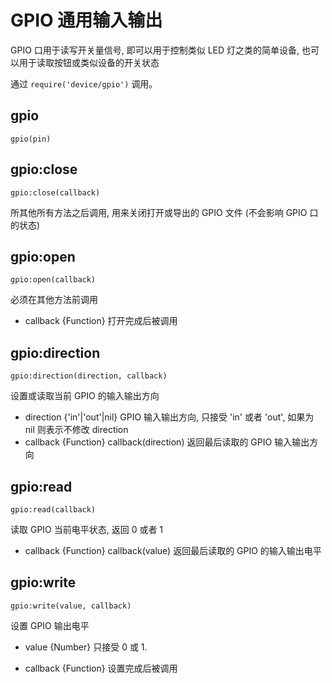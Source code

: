 # GPIO 通用输入输出



GPIO 口用于读写开关量信号, 即可以用于控制类似 LED 灯之类的简单设备, 也可以用于读取按钮或类似设备的开关状态

通过 `require('device/gpio')` 调用。

## gpio

    gpio(pin)

## gpio:close

    gpio:close(callback)

所其他所有方法之后调用, 用来关闭打开或导出的 GPIO 文件 (不会影响 GPIO 口的状态)

## gpio:open

    gpio:open(callback)

必须在其他方法前调用

- callback {Function} 打开完成后被调用

## gpio:direction

    gpio:direction(direction, callback)

设置或读取当前 GPIO 的输入输出方向

- direction {'in'|'out'|nil} GPIO 输入输出方向, 只接受 'in' 或者 'out', 如果为 nil 则表示不修改 direction 
- callback {Function} callback(direction) 返回最后读取的 GPIO 输入输出方向

## gpio:read

    gpio:read(callback)

读取 GPIO 当前电平状态, 返回 0 或者 1

- callback {Function} callback(value) 返回最后读取的 GPIO 的输入输出电平

## gpio:write

    gpio:write(value, callback)

设置 GPIO 输出电平

- value {Number} 只接受 0 或 1.

- callback {Function} 设置完成后被调用
